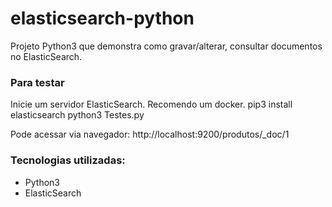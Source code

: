# elasticsearch-python

Projeto Python3 que demonstra como gravar/alterar, consultar documentos no ElasticSearch.

### Para testar
Inicie um servidor ElasticSearch. Recomendo um docker.
pip3 install elasticsearch
python3 Testes.py

Pode acessar via navegador: http://localhost:9200/produtos/_doc/1

### Tecnologias utilizadas:
* Python3
* ElasticSearch
